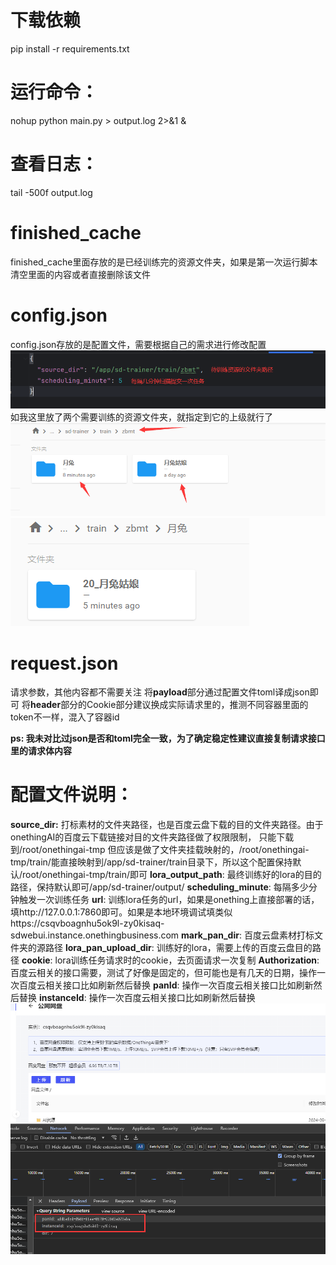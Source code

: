 # 下载依赖
pip install -r requirements.txt
# 运行命令：
nohup python main.py > output.log 2>&1 &

# 查看日志：
tail -500f output.log

# finished_cache
finished_cache里面存放的是已经训练完的资源文件夹，如果是第一次运行脚本清空里面的内容或者直接删除该文件

# config.json
config.json存放的是配置文件，需要根据自己的需求进行修改配置
![img.png](img.png)
如我这里放了两个需要训练的资源文件夹，就指定到它的上级就行了
![img_1.png](img_1.png)
![img_2.png](img_2.png)

# request.json
请求参数，其他内容都不需要关注
将**payload**部分通过配置文件toml译成json即可
将**header**部分的Cookie部分建议换成实际请求里的，推测不同容器里面的token不一样，混入了容器id

**ps: 我未对比过json是否和toml完全一致，为了确定稳定性建议直接复制请求接口里的请求体内容**


# 配置文件说明：
**source_dir:** 打标素材的文件夹路径，也是百度云盘下载的目的文件夹路径。由于onethingAI的百度云下载链接对目的文件夹路径做了权限限制， 只能下载到/root/onethingai-tmp
但应该是做了文件夹挂载映射的，/root/onethingai-tmp/train/能直接映射到/app/sd-trainer/train目录下，所以这个配置保持默认/root/onethingai-tmp/train/即可
**lora_output_path**: 最终训练好的lora的目的路径，保持默认即可/app/sd-trainer/output/
**scheduling_minute**: 每隔多少分钟触发一次训练任务
**url**: 训练lora任务的url，如果是onething上直接部署的话，填http://127.0.0.1:7860即可。如果是本地环境调试填类似https://csqvboagnhu5ok9l-zy0kisaq-sdwebui.instance.onethingbusiness.com
**mark_pan_dir**: 百度云盘素材打标文件夹的源路径
**lora_pan_upload_dir**: 训练好的lora，需要上传的百度云盘目的路径
**cookie**: lora训练任务请求时的cookie，去页面请求一次复制
**Authorization**: 百度云相关的接口需要，测试了好像是固定的，但可能也是有几天的日期，操作一次百度云相关接口比如刷新然后替换
**panId**: 操作一次百度云相关接口比如刷新然后替换
**instanceId**: 操作一次百度云相关接口比如刷新然后替换
![img_3.png](img_3.png)